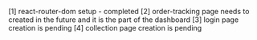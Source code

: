 [1] react-router-dom setup - completed
[2] order-tracking page needs to created in the future and it is the part of the dashboard
[3] login page creation is pending
[4] collection page creation is pending
